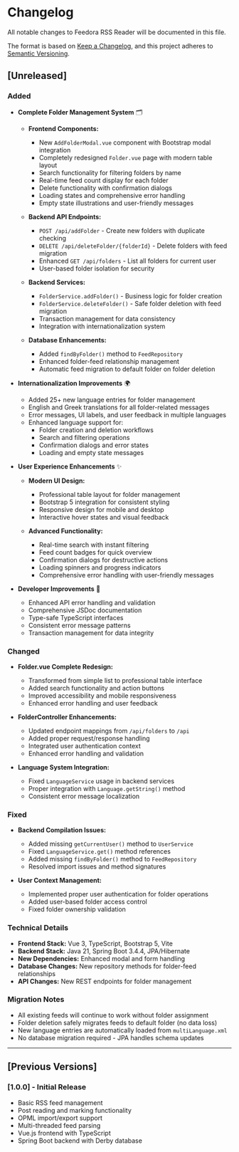 # Changelog

All notable changes to Feedora RSS Reader will be documented in this file.

The format is based on [Keep a Changelog](https://keepachangelog.com/en/1.0.0/),
and this project adheres to [Semantic Versioning](https://semver.org/spec/v2.0.0.html).

## [Unreleased]

### Added
- **Complete Folder Management System** 🗂️
  - **Frontend Components:**
    - New `AddFolderModal.vue` component with Bootstrap modal integration
    - Completely redesigned `Folder.vue` page with modern table layout
    - Search functionality for filtering folders by name
    - Real-time feed count display for each folder
    - Delete functionality with confirmation dialogs
    - Loading states and comprehensive error handling
    - Empty state illustrations and user-friendly messages
  
  - **Backend API Endpoints:**
    - `POST /api/addFolder` - Create new folders with duplicate checking
    - `DELETE /api/deleteFolder/{folderId}` - Delete folders with feed migration
    - Enhanced `GET /api/folders` - List all folders for current user
    - User-based folder isolation for security
  
  - **Backend Services:**
    - `FolderService.addFolder()` - Business logic for folder creation
    - `FolderService.deleteFolder()` - Safe folder deletion with feed migration
    - Transaction management for data consistency
    - Integration with internationalization system
  
  - **Database Enhancements:**
    - Added `findByFolder()` method to `FeedRepository`
    - Enhanced folder-feed relationship management
    - Automatic feed migration to default folder on folder deletion

- **Internationalization Improvements** 🌍
  - Added 25+ new language entries for folder management
  - English and Greek translations for all folder-related messages
  - Error messages, UI labels, and user feedback in multiple languages
  - Enhanced language support for:
    - Folder creation and deletion workflows
    - Search and filtering operations
    - Confirmation dialogs and error states
    - Loading and empty state messages

- **User Experience Enhancements** ✨
  - **Modern UI Design:**
    - Professional table layout for folder management
    - Bootstrap 5 integration for consistent styling
    - Responsive design for mobile and desktop
    - Interactive hover states and visual feedback
  
  - **Advanced Functionality:**
    - Real-time search with instant filtering
    - Feed count badges for quick overview
    - Confirmation dialogs for destructive actions
    - Loading spinners and progress indicators
    - Comprehensive error handling with user-friendly messages

- **Developer Improvements** 🔧
  - Enhanced API error handling and validation
  - Comprehensive JSDoc documentation
  - Type-safe TypeScript interfaces
  - Consistent error message patterns
  - Transaction management for data integrity

### Changed
- **Folder.vue Complete Redesign:**
  - Transformed from simple list to professional table interface
  - Added search functionality and action buttons
  - Improved accessibility and mobile responsiveness
  - Enhanced error handling and user feedback

- **FolderController Enhancements:**
  - Updated endpoint mappings from `/api/folders` to `/api`
  - Added proper request/response handling
  - Integrated user authentication context
  - Enhanced error handling and validation

- **Language System Integration:**
  - Fixed `LanguageService` usage in backend services
  - Proper integration with `Language.getString()` method
  - Consistent error message localization

### Fixed
- **Backend Compilation Issues:**
  - Added missing `getCurrentUser()` method to `UserService`
  - Fixed `LanguageService.get()` method references
  - Added missing `findByFolder()` method to `FeedRepository`
  - Resolved import issues and method signatures

- **User Context Management:**
  - Implemented proper user authentication for folder operations
  - Added user-based folder access control
  - Fixed folder ownership validation

### Technical Details
- **Frontend Stack:** Vue 3, TypeScript, Bootstrap 5, Vite
- **Backend Stack:** Java 21, Spring Boot 3.4.4, JPA/Hibernate
- **New Dependencies:** Enhanced modal and form handling
- **Database Changes:** New repository methods for folder-feed relationships
- **API Changes:** New REST endpoints for folder management

### Migration Notes
- All existing feeds will continue to work without folder assignment
- Folder deletion safely migrates feeds to default folder (no data loss)
- New language entries are automatically loaded from `multiLanguage.xml`
- No database migration required - JPA handles schema updates

---

## [Previous Versions]

### [1.0.0] - Initial Release
- Basic RSS feed management
- Post reading and marking functionality
- OPML import/export support
- Multi-threaded feed parsing
- Vue.js frontend with TypeScript
- Spring Boot backend with Derby database
